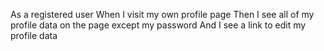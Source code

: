 As a registered user
When I visit my own profile page
Then I see all of my profile data on the page except my password
And I see a link to edit my profile data